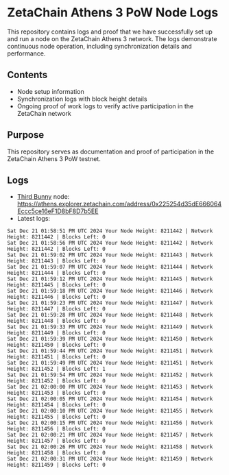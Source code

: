 # ZetaChain Athens 3 PoW Node Logs
This repository contains logs and proof that we have successfully set up and run a node on the ZetaChain Athens 3 network. The logs demonstrate continuous node operation, including synchronization details and performance.

## Contents
- Node setup information
- Synchronization logs with block height details
- Ongoing proof of work logs to verify active participation in the ZetaChain network

## Purpose
This repository serves as documentation and proof of participation in the ZetaChain Athens 3 PoW testnet.

## Logs

- [Third Bunny](https://thirdbunny.xyz/) node: https://athens.explorer.zetachain.com/address/0x225254d35dE666064Eccc5ce16eF1D8bF8D7b5EE
- Latest logs:
```
Sat Dec 21 01:58:51 PM UTC 2024 Your Node Height: 8211442 | Network Height: 8211442 | Blocks Left: 0
Sat Dec 21 01:58:56 PM UTC 2024 Your Node Height: 8211442 | Network Height: 8211442 | Blocks Left: 0
Sat Dec 21 01:59:02 PM UTC 2024 Your Node Height: 8211443 | Network Height: 8211443 | Blocks Left: 0
Sat Dec 21 01:59:07 PM UTC 2024 Your Node Height: 8211444 | Network Height: 8211444 | Blocks Left: 0
Sat Dec 21 01:59:12 PM UTC 2024 Your Node Height: 8211445 | Network Height: 8211445 | Blocks Left: 0
Sat Dec 21 01:59:18 PM UTC 2024 Your Node Height: 8211446 | Network Height: 8211446 | Blocks Left: 0
Sat Dec 21 01:59:23 PM UTC 2024 Your Node Height: 8211447 | Network Height: 8211447 | Blocks Left: 0
Sat Dec 21 01:59:28 PM UTC 2024 Your Node Height: 8211448 | Network Height: 8211448 | Blocks Left: 0
Sat Dec 21 01:59:33 PM UTC 2024 Your Node Height: 8211449 | Network Height: 8211449 | Blocks Left: 0
Sat Dec 21 01:59:39 PM UTC 2024 Your Node Height: 8211450 | Network Height: 8211450 | Blocks Left: 0
Sat Dec 21 01:59:44 PM UTC 2024 Your Node Height: 8211451 | Network Height: 8211451 | Blocks Left: 0
Sat Dec 21 01:59:49 PM UTC 2024 Your Node Height: 8211451 | Network Height: 8211452 | Blocks Left: 1
Sat Dec 21 01:59:54 PM UTC 2024 Your Node Height: 8211452 | Network Height: 8211452 | Blocks Left: 0
Sat Dec 21 02:00:00 PM UTC 2024 Your Node Height: 8211453 | Network Height: 8211453 | Blocks Left: 0
Sat Dec 21 02:00:05 PM UTC 2024 Your Node Height: 8211454 | Network Height: 8211454 | Blocks Left: 0
Sat Dec 21 02:00:10 PM UTC 2024 Your Node Height: 8211455 | Network Height: 8211455 | Blocks Left: 0
Sat Dec 21 02:00:15 PM UTC 2024 Your Node Height: 8211456 | Network Height: 8211456 | Blocks Left: 0
Sat Dec 21 02:00:21 PM UTC 2024 Your Node Height: 8211457 | Network Height: 8211457 | Blocks Left: 0
Sat Dec 21 02:00:26 PM UTC 2024 Your Node Height: 8211458 | Network Height: 8211458 | Blocks Left: 0
Sat Dec 21 02:00:31 PM UTC 2024 Your Node Height: 8211459 | Network Height: 8211459 | Blocks Left: 0
```
